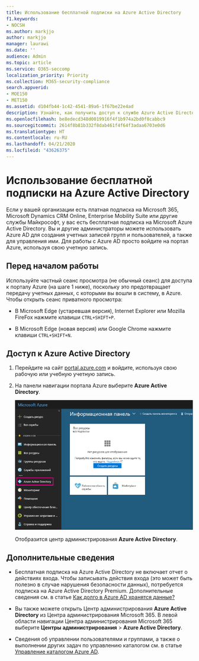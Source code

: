 ```yaml
---
title: Использование бесплатной подписки на Azure Active Directory
f1.keywords:
- NOCSH
ms.author: markjjo
author: markjjo
manager: laurawi
ms.date: ''
audience: Admin
ms.topic: article
ms.service: O365-seccomp
localization_priority: Priority
ms.collection: M365-security-compliance
search.appverid:
- MOE150
- MET150
ms.assetid: d104fb44-1c42-4541-89a6-1f67be22e4ad
description: Узнайте, как получить доступ к службе Azure Active Directory, которая включена в платную подписку организации.
ms.openlocfilehash: be8edecd348d0019916f4f1b974a2bd0f8cabbc9
ms.sourcegitcommit: 2614f8b81b332f8dab461f4f64f3adaa6703e0d6
ms.translationtype: HT
ms.contentlocale: ru-RU
ms.lasthandoff: 04/21/2020
ms.locfileid: "43626375"
---
```

# <a name="use-your-free-azure-active-directory-subscription"></a>Использование бесплатной подписки на Azure Active Directory

Если у вашей организации есть платная подписка на Microsoft 365, Microsoft Dynamics CRM Online, Enterprise Mobility Suite или другие службы Майкрософт, у вас есть бесплатная подписка на Microsoft Azure Active Directory. Вы и другие администраторы можете использовать Azure AD для создания учетных записей групп и пользователей, а также для управления ими. Для работы с Azure AD просто войдите на портал Azure, используя свою учетную запись.

## <a name="before-you-begin"></a>Перед началом работы

Используйте частный сеанс просмотра (не обычный сеанс) для доступа к порталу Azure (на шаге 1 ниже), поскольку это предотвращает передачу учетных данных, с которыми вы вошли в систему, в Azure. Чтобы открыть сеанс приватного просмотра:

- В Microsoft Edge (устаревшая версия), Internet Explorer или Mozilla FireFox нажмите клавиши `CTRL+SHIFT+P`.

- В Microsoft Edge (новая версия) или Google Chrome нажмите клавиши `CTRL+SHIFT+N`.

## <a name="access-azure-active-directory"></a>Доступ к Azure Active Directory

1. Перейдите на сайт [portal.azure.com](https://portal.azure.com) и войдите, используя свою рабочую или учебную учетную запись.

2. На панели навигации портала Azure выберите **Azure Active Directory**.

    ![На панели навигации портала Azure, расположенной слева, выберите пункт "Azure Active Directory".](../media/97d2d72f-ac20-46ab-898c-851f6009b453.png)

    Отобразится центр администрирования **Azure Active Directory**.

## <a name="more-information"></a>Дополнительные сведения

- Бесплатная подписка на Azure Active Directory не включает отчет о действиях входа. Чтобы записывать действия входа (это может быть полезно в случае нарушения безопасности данных), потребуется подписка на Azure Active Directory Premium. Дополнительные сведения см. в статье [Как долго в Azure AD хранятся данные?](https://docs.microsoft.com/azure/active-directory/reports-monitoring/reference-reports-data-retention#how-long-does-azure-ad-store-the-data)

- Вы также можете открыть Центр администрирования **Azure Active Directory** из Центра администрирования Microsoft 365. В левой области навигации Центра администрирования Microsoft 365 выберите **Центры администрирования** \> **Azure Active Directory**.

- Сведения об управлении пользователями и группами, а также о выполнении других задач по управлению каталогом см. в статье [Управление каталогом Azure AD](https://docs.microsoft.com/azure/active-directory/active-directory-administer).
